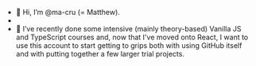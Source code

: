 - 👋 Hi, I’m @ma-cru (= Matthew).
- 
- 🌱 I’ve recently done some intensive (mainly theory-based) Vanilla JS and TypeScript courses and, now that I've moved onto React, I want to use this account to start getting to grips both with using GitHub itself and with putting together a few larger trial projects. 

<!---
ma-cru/ma-cru is a ✨ special ✨ repository because its `README.md` (this file) appears on your GitHub profile.
You can click the Preview link to take a look at your changes.
--->
